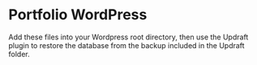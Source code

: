 # Portfolio WordPress

Add these files into your Wordpress root directory, then use the Updraft plugin to restore the database from the backup included in the Updraft folder.
